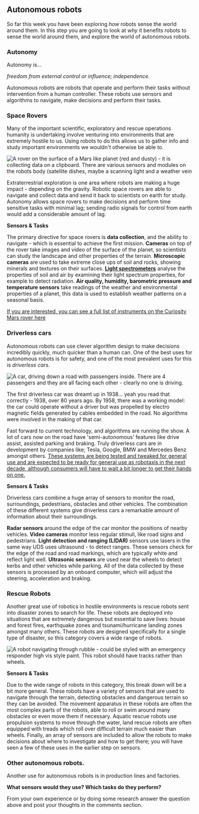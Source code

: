 [comment]: # (
Is this step open? Y/N
If so, short description of this step:
Related links:
Related files:
)

## Autonomous robots

So far this week you have been exploring *how* robots sense the world around them. In this step you are going to look at *why* it benefits robots to sense the world around them, and explore the world of autonomous robots.

### Autonomy

Autonomy is...

*freedom from external control or influence; independence.*

Autonomous robots are robots that operate and perform their tasks without intervention from a human controller. These robots use sensors and algorithms to navigate, make decisions and perform their tasks.

### Space Rovers

Many of the important scientific, exploratory and rescue operations humanity is undertaking involve venturing into environments that are extremely hostile to us. Using robots to do this allows us to gather info and study important environments we wouldn't otherwise be able to.

![A rover on the surface of a Mars like planet (red and dusty) - it is collecting data on a clipboard. There are various sensors and modules on the robots body (satellite dishes, maybe a scanning light and a weather vein](images/2_5-Exploring_Rover)

Extraterrestrial exploration is one area where robots are making a huge impact - depending on the gravity. Robotic space rovers are able to navigate and collect data and send it back to scientists on earth for study. Autonomy allows space rovers to make decisions and perform time sensitive tasks with minimal lag; sending radio signals for control from earth would add a considerable amount of lag.

**Sensors & Tasks**

The primary directive for space rovers is **data collection**, and the ability to navigate - which is essential to achieve the first mission. **Cameras** on top of the rover take images and video of the surface of the planet, so scientists can study the landscape and other properties of the terrain. **Microscopic cameras** are used to take extreme close ups of soil and rocks, showing minerals and textures on their surfaces. [**Light spectrometers**](https://sciencing.com/spectrometer-5372347.html) analyse the properties of soil and air by examining their light spectrum properties, for example to detect radiation. **Air quality, humidity, barometric pressure and temperature sensors** take readings of the weather and environmental properties of a planet, this data is used to establish weather patterns on a seasonal basis.  

[If you are interested, you can see a full list of instruments on the Curiosity Mars rover here](https://mars.nasa.gov/msl/spacecraft/instruments/summary/)

### Driverless cars

Autonomous robots can use clever algorithm design to make decisions incredibly quickly, much quicker than a human can. One of the best uses for autonomous robots is for safety, and one of the most prevalent uses for this is *driverless cars*.

![A car, driving down a road with passengers inside. There are 4 passengers and they are all facing each other - clearly no one is driving. ](images/2_5-Driverless_Car)

The first driverless car was dreamt up in 1938... yeah you read that correctly - 1938, over 80 years ago. By 1958, there was a working model: the car could operate without a driver but was propelled by electro magnetic fields generated by cables embedded in the road. No algorithms were involved in the making of that car.

Fast forward to current technology, and algorithms are running the show. A lot of cars now on the road have 'semi-autonomous' features like drive assist, assisted parking and braking. Truly driverless cars are in development by companies like; Tesla, Google, BMW and Mercedes Benz amongst others. [These systems are being tested and tweaked for general use and are expected to be ready for general use as robotaxis in the next decade, although consumers will have to wait a bit longer to get their hands on one.](https://www.wired.com/story/future-of-transportation-self-driving-cars-reality-check/)

**Sensors & Tasks**

Driverless cars combine a huge array of sensors to monitor the road, surroundings, pedestrians, obstacles and other vehicles. The combination of these different systems give driverless cars a remarkable amount of information about their surroundings.

**Radar sensors** around the edge of the car monitor the positions of nearby vehicles. **Video cameras** monitor less regular stimuli, like road signs and pedestrians. **Light detection and ranging (LIDAR)** sensors use lasers in the same way UDS uses ultrasound - to detect ranges. These sensors check for the edge of the road and road markings, which are typically white and reflect light well. **Ultrasonic sensors** are used near the wheels to detect kerbs and other vehicles while parking. All of the data collected by these sensors is processed by an onboard computer, which will adjust the steering, acceleration and braking.

### Rescue Robots

Another great use of robotics in hostile environments is rescue robots sent into disaster zones to search for life. These robots are deployed into situations that are extremely dangerous but essential to save lives: house and forest fires, earthquake zones and tsunami/hurricane landing zones amongst many others. These robots are designed specifically for a single type of disaster, so this category covers a wide range of robots.

![A robot navigating through rubble - could be styled with an emergency responder high vis style paint. This robot should have tracks rather than wheels.](images/2_5-Rescue_Robot)

**Sensors & Tasks**

Due to the wide range of robots in this category, this break down will be a bit more general. These robots have a variety of sensors that are used to navigate through the terrain, detecting obstacles and dangerous terrain so they can be avoided. The movement apparatus in these robots are often the most complex parts of the robots, able to roll or swim around many obstacles or even move them if necessary. Aquatic rescue robots use propulsion systems to move through the water, land rescue robots are often equipped with treads which roll over difficult terrain much easier than wheels. Finally, an array of sensors are included to allow the robots to make decisions about where to investigate and how to get there; you will have seen a few of these uses in the earlier step on sensors.

### Other autonomous robots.

Another use for autonomous robots is in production lines and factories.

**What sensors would they use? Which tasks do they perform?**

From your own experience or by doing some research answer the question above and post your thoughts in the comments section.
